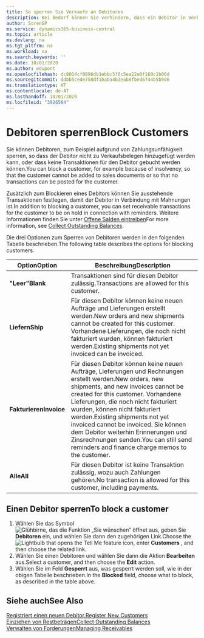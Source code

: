 ```yaml
---
title: So sperren Sie Verkäufe an Debitoren
description: Bei Bedarf können Sie verhindern, dass ein Debitor in Verkaufsbelege und andere Verkaufstransaktionen aufgenommen wird.
author: SorenGP
ms.service: dynamics365-business-central
ms.topic: article
ms.devlang: na
ms.tgt_pltfrm: na
ms.workload: na
ms.search.keywords: ''
ms.date: 10/01/2020
ms.author: edupont
ms.openlocfilehash: dc8014cf0896db1ebbc5f0c5ea22e0f160c1b06d
ms.sourcegitcommit: ddbb5cede750df1baba4b3eab8fbed6744b5b9d6
ms.translationtype: HT
ms.contentlocale: de-AT
ms.lasthandoff: 10/01/2020
ms.locfileid: "3926564"
---
```

# <a name="block-customers"></a><span data-ttu-id="f8254-103">Debitoren sperren</span><span class="sxs-lookup"><span data-stu-id="f8254-103">Block Customers</span></span>
<span data-ttu-id="f8254-104">Sie können Debitoren, zum Beispiel aufgrund von Zahlungsunfähigkeit sperren, so dass der Debitor nicht zu Verkaufsbelegen hinzugefügt werden kann, oder dass keine Transaktionen für den Debitor gebucht werden können.</span><span class="sxs-lookup"><span data-stu-id="f8254-104">You can block a customer, for example because of insolvency, so that the customer cannot be added to sales documents or so that no transactions can be posted for the customer.</span></span>

<span data-ttu-id="f8254-105">Zusätzlich zum Blockieren eines Debitors können Sie ausstehende Transaktionen festlegen, damit der Debitor in Verbindung mit Mahnungen ist.</span><span class="sxs-lookup"><span data-stu-id="f8254-105">In addition to blocking a customer, you can set receivable transactions for the customer to be on hold in connection with reminders.</span></span> <span data-ttu-id="f8254-106">Weitere Informationen finden Sie unter [Offene Salden eintreiben](receivables-collect-outstanding-balances.md)</span><span class="sxs-lookup"><span data-stu-id="f8254-106">For more information, see [Collect Outstanding Balances](receivables-collect-outstanding-balances.md).</span></span>   

<span data-ttu-id="f8254-107">Die drei Optionen zum Sperren von Debitoren werden in den folgenden Tabelle beschrieben.</span><span class="sxs-lookup"><span data-stu-id="f8254-107">The following table describes the options for blocking customers.</span></span>  

|<span data-ttu-id="f8254-108">Option</span><span class="sxs-lookup"><span data-stu-id="f8254-108">Option</span></span>|<span data-ttu-id="f8254-109">Beschreibung</span><span class="sxs-lookup"><span data-stu-id="f8254-109">Description</span></span>|  
|--------------------|------------|  
|<span data-ttu-id="f8254-110">**"Leer"**</span><span class="sxs-lookup"><span data-stu-id="f8254-110">**Blank**</span></span>|<span data-ttu-id="f8254-111">Transaktionen sind für diesen Debitor zulässig.</span><span class="sxs-lookup"><span data-stu-id="f8254-111">Transactions are allowed for this customer.</span></span>|
|<span data-ttu-id="f8254-112">**Liefern**</span><span class="sxs-lookup"><span data-stu-id="f8254-112">**Ship**</span></span>|<span data-ttu-id="f8254-113">Für diesen Debitor können keine neuen Aufträge und Lieferungen erstellt werden.</span><span class="sxs-lookup"><span data-stu-id="f8254-113">New orders and new shipments cannot be created for this customer.</span></span> <span data-ttu-id="f8254-114">Vorhandene Lieferungen, die noch nicht fakturiert wurden, können fakturiert werden.</span><span class="sxs-lookup"><span data-stu-id="f8254-114">Existing shipments not yet invoiced can be invoiced.</span></span>|  
|<span data-ttu-id="f8254-115">**Fakturieren**</span><span class="sxs-lookup"><span data-stu-id="f8254-115">**Invoice**</span></span>|<span data-ttu-id="f8254-116">Für diesen Debitor können keine neuen Aufträge, Lieferungen und Rechnungen erstellt werden.</span><span class="sxs-lookup"><span data-stu-id="f8254-116">New orders, new shipments, and new invoices cannot be created for this customer.</span></span> <span data-ttu-id="f8254-117">Vorhandene Lieferungen, die noch nicht fakturiert wurden, können nicht fakturiert werden.</span><span class="sxs-lookup"><span data-stu-id="f8254-117">Existing shipments not yet invoiced cannot be invoiced.</span></span> <span data-ttu-id="f8254-118">Sie können dem Debitor weiterhin Erinnerungen und Zinsrechnungen senden.</span><span class="sxs-lookup"><span data-stu-id="f8254-118">You can still send reminders and finance charge memos to the customer.</span></span>|  
|<span data-ttu-id="f8254-119">**Alle**</span><span class="sxs-lookup"><span data-stu-id="f8254-119">**All**</span></span>|<span data-ttu-id="f8254-120">Für diesen Debitor ist keine Transaktion zulässig, wozu auch Zahlungen gehören.</span><span class="sxs-lookup"><span data-stu-id="f8254-120">No transaction is allowed for this customer, including payments.</span></span>|  

## <a name="to-block-a-customer"></a><span data-ttu-id="f8254-121">Einen Debitor sperren</span><span class="sxs-lookup"><span data-stu-id="f8254-121">To block a customer</span></span>  
1. <span data-ttu-id="f8254-122">Wählen Sie das Symbol ![Glühbirne, das die Funktion „Sie wünschen“ öffnet](media/ui-search/search_small.png "Tell Me-Funktion") aus, geben Sie **Debitoren** ein, und wählen Sie dann den zugehörigen Link.</span><span class="sxs-lookup"><span data-stu-id="f8254-122">Choose the ![Lightbulb that opens the Tell Me feature](media/ui-search/search_small.png "Tell me what you want to do") icon, enter **Customers** , and then choose the related link.</span></span>
2. <span data-ttu-id="f8254-123">Wählen Sie einen Debitoren und wählen Sie dann die Aktion **Bearbeiten** aus.</span><span class="sxs-lookup"><span data-stu-id="f8254-123">Select a customer, and then choose the **Edit** action.</span></span>
3. <span data-ttu-id="f8254-124">Wählen Sie im Feld **Gesperrt** aus, was gesperrt werden soll, wie in der obigen Tabelle beschrieben.</span><span class="sxs-lookup"><span data-stu-id="f8254-124">In the **Blocked** field, choose what to block, as described in the table above.</span></span>

## <a name="see-also"></a><span data-ttu-id="f8254-125">Siehe auch</span><span class="sxs-lookup"><span data-stu-id="f8254-125">See Also</span></span>  
[<span data-ttu-id="f8254-126">Registriert einen neuen Debitor.</span><span class="sxs-lookup"><span data-stu-id="f8254-126">Register New Customers</span></span>](sales-how-register-new-customers.md)  
[<span data-ttu-id="f8254-127">Einziehen von Restbeträgen</span><span class="sxs-lookup"><span data-stu-id="f8254-127">Collect Outstanding Balances</span></span>](receivables-collect-outstanding-balances.md)  
[<span data-ttu-id="f8254-128">Verwalten von Forderungen</span><span class="sxs-lookup"><span data-stu-id="f8254-128">Managing Receivables</span></span>](receivables-manage-receivables.md)  
